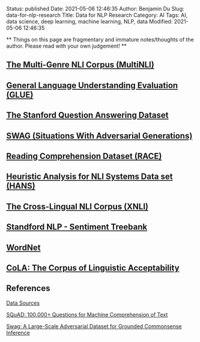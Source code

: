 Status: published
Date: 2021-05-06 12:46:35
Author: Benjamin Du
Slug: data-for-nlp-research
Title: Data for NLP Research
Category: AI
Tags: AI, data science, deep learning, machine learning, NLP, data
Modified: 2021-05-06 12:46:35

**
Things on this page are fragmentary and immature notes/thoughts of the author.
Please read with your own judgement!
**

## [The Multi-Genre NLI Corpus (MultiNLI)](https://www.nyu.edu/projects/bowman/multinli/)

## [General Language Understanding Evaluation (GLUE)](https://gluebenchmark.com/)

## [The Stanford Question Answering Dataset](https://rajpurkar.github.io/SQuAD-explorer/)

## [SWAG (Situations With Adversarial Generations)](https://rowanzellers.com/swag/)

## [Reading Comprehension Dataset (RACE)](http://www.qizhexie.com/data/RACE_leaderboard.html)

## [Heuristic Analysis for NLI Systems Data set (HANS)](https://github.com/tommccoy1/hans)

## [The Cross-Lingual NLI Corpus (XNLI)](https://www.nyu.edu/projects/bowman/xnli/)

## [Standford NLP - Sentiment Treebank](https://nlp.stanford.edu/sentiment/treebank.html)

## [WordNet](https://wordnet.princeton.edu/)

## [CoLA: The Corpus of Linguistic Acceptability](https://nyu-mll.github.io/CoLA/)

## References

[Data Sources](http://www.legendu.net/misc/blog/data-sources/)

[SQuAD: 100,000+ Questions for Machine Comprehension of Text](https://arxiv.org/pdf/1606.05250.pdf)

[Swag: A Large-Scale Adversarial Dataset for Grounded Commonsense Inference](https://www.groundai.com/project/swag-a-large-scale-adversarial-dataset-for-grounded-commonsense-inference/1)

